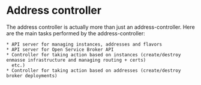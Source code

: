# Address controller

The address controller is actually more than just an address-controller. Here are the main tasks
performed by the address-controller:

    * API server for managing instances, addresses and flavors
    * API server for Open Service Broker API
    * Controller for taking action based on instances (create/destroy enmasse infrastructure and managing routing + certs)
      etc.)
    * Controller for taking action based on addresses (create/destroy broker deployments)
